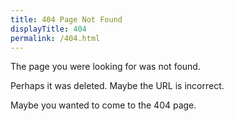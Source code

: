 ```yaml
---
title: 404 Page Not Found
displayTitle: 404
permalink: /404.html
---
```


The page you were looking for was not found.

Perhaps it was deleted. Maybe the URL is incorrect.

Maybe you wanted to come to the 404 page.
